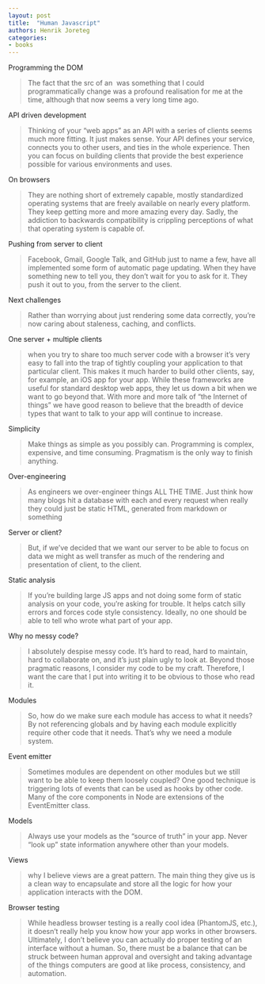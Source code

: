 ```yaml
---
layout: post
title:  "Human Javascript"
authors: Henrik Joreteg
categories:
- books
---
```


Programming the DOM

> The fact that the src of an <img> was something that I could programmatically change was a profound realisation for me at the time, although that now seems a very long time ago.

API driven development

> Thinking of your “web apps” as an API with a series of clients seems much more fitting. It just makes sense. Your API defines your service, connects you to other users, and ties in the whole experience. Then you can focus on building clients that provide the best experience possible for various environments and uses.

On browsers

> They are nothing short of extremely capable, mostly standardized operating systems that are freely available on nearly every platform. They keep getting more and more amazing every day. Sadly, the addiction to backwards compatibility is crippling perceptions of what that operating system is capable of.

Pushing from server to client

> Facebook, Gmail, Google Talk, and GitHub just to name a few, have all implemented some form of automatic page updating. When they have something new to tell you, they don’t wait for you to ask for it. They push it out to you, from the server to the client.

Next challenges

> Rather than worrying about just rendering some data correctly, you’re now caring about staleness, caching, and conflicts.

One server + multiple clients

> when you try to share too much server code with a browser it’s very easy to fall into the trap of tightly coupling your application to that particular client. This makes it much harder to build other clients, say, for example, an iOS app for your app. While these frameworks are useful for standard desktop web apps, they let us down a bit when we want to go beyond that. With more and more talk of “the Internet of things” we have good reason to believe that the breadth of device types that want to talk to your app will continue to increase.

Simplicity

> Make things as simple as you possibly can. Programming is complex, expensive, and time consuming. Pragmatism is the only way to finish anything.

Over-engineering

> As engineers we over-engineer things ALL THE TIME. Just think how many blogs hit a database with each and every request when really they could just be static HTML, generated from markdown or something

Server or client?

> But, if we’ve decided that we want our server to be able to focus on data we might as well transfer as much of the rendering and presentation of client, to the client.

Static analysis

> If you’re building large JS apps and not doing some form of static analysis on your code, you’re asking for trouble. It helps catch silly errors and forces code style consistency. Ideally, no one should be able to tell who wrote what part of your app.

Why no messy code?

> I absolutely despise messy code. It’s hard to read, hard to maintain, hard to collaborate on, and it’s just plain ugly to look at. Beyond those pragmatic reasons, I consider my code to be my craft. Therefore, I want the care that I put into writing it to be obvious to those who read it.

Modules

> So, how do we make sure each module has access to what it needs? By not referencing globals and by having each module explicitly require other code that it needs. That’s why we need a module system.

Event emitter

> Sometimes modules are dependent on other modules but we still want to be able to keep them loosely coupled? One good technique is triggering lots of events that can be used as hooks by other code. Many of the core components in Node are extensions of the EventEmitter class.

Models

> Always use your models as the “source of truth” in your app. Never “look up” state information anywhere other than your models.

Views

> why I believe views are a great pattern. The main thing they give us is a clean way to encapsulate and store all the logic for how your application interacts with the DOM.

Browser testing

> While headless browser testing is a really cool idea (PhantomJS, etc.), it doesn’t really help you know how your app works in other browsers. Ultimately, I don’t believe you can actually do proper testing of an interface without a human. So, there must be a balance that can be struck between human approval and oversight and taking advantage of the things computers are good at like process, consistency, and automation.
